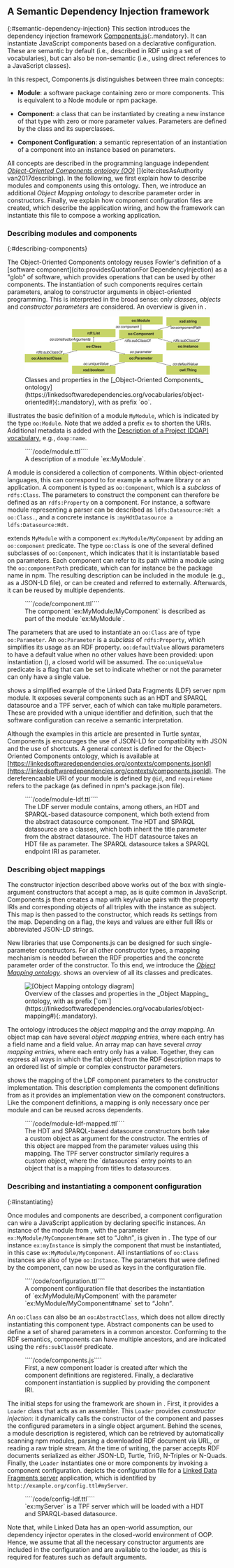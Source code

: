 ## A Semantic Dependency Injection framework
{:#semantic-dependency-injection}
This section introduces the dependency injection framework [Components.js](https://github.com/LinkedSoftwareDependencies/Components.js){:.mandatory}.
It can instantiate JavaScript components based on a declarative configuration.
These are semantic by default (i.e., described in RDF using a set of vocabularies), but can also be non-semantic (i.e., using direct references to a JavaScript classes).

In this respect, Components.js distinguishes between three main concepts:

- **Module**: a software package containing zero or more components. This is equivalent to a Node module or npm package.

- **Component**: a class that can be instantiated by creating a new instance of that type with zero or more parameter values. Parameters are defined by the class and its superclasses.

- **Component Configuration**: a semantic representation of an instantiation of a component into an instance based on parameters.

All concepts are described in the programming language independent [_Object-Oriented Components ontology (OO)_](https://linkedsoftwaredependencies.org/vocabularies/object-oriented) [](cite:citesAsAuthority van2017describing).
In the following, we first explain how to describe modules and components using this ontology.
Then, we introduce an additional _Object Mapping ontology_ to describe parameter order in constructors.
Finally, we explain how component configuration files are created, which describe the application wiring, 
and how the framework can instantiate this file to compose a working application.

### Describing modules and components
{:#describing-components}

The Object-Oriented Components ontology reuses Fowler's definition of a [software component](cito:providesQuotationFor DependencyInjection) as a "glob" of software, which 
provides operations that can be used by other components.
The instantiation of such components requires certain parameters,
analog to constructor arguments in object-oriented programming.
This is interpreted in the broad sense: only _classes_, _objects_ and _constructor parameters_ are considered.
An overview is given in [](#voc-oo-diagram).

<figure id="voc-oo-diagram">
<img src="voc-oo-diagram.svg" alt="[Object-Oriented Components ontology diagram]">
<figcaption markdown="block">
Classes and properties in the [_Object-Oriented Components_ ontology](https://linkedsoftwaredependencies.org/vocabularies/object-oriented#){:.mandatory},
with as prefix `oo`.
</figcaption>
</figure>

[](#module) illustrates the basic definition of a module `MyModule`, which is indicated by the type `oo:Module`.
Note that we added a prefix `ex` to shorten the URIs.
Additional metadata is added with the [Description of a Project (DOAP) vocabulary](https://github.com/ewilderj/doap/wiki), e.g., `doap:name`.

<figure id="module" class="listing">
````/code/module.ttl````
<figcaption markdown="block">
A description of a module `ex:MyModule`.
</figcaption>
</figure>

A module is considered a collection of components.
Within object-oriented languages, this can correspond to for example a software library or an application.
A component is typed as `oo:Component`, which is a _subclass_ of `rdfs:Class`.
The parameters to construct the component can therefore be defined as an `rdfs:Property` on a component.
For instance,
a software module representing a parser
can be described as
`ldfs:Datasource:Hdt a oo:Class.`,
and a concrete instance is
`:myHdtDatasource a ldfs:Datasource:Hdt`.

[](#component) extends `MyModule` with a component `ex:MyModule/MyComponent` by adding an `oo:component` predicate.
The type `oo:Class` is one of the several defined subclasses of `oo:Component`,
which indicates that it is instantiatable based on parameters.
Each component can refer to its path within a module using the `oo:componentPath` predicate,
which can for instance be the package name in npm.
The resulting description can be included in the module
(e.g., as a JSON-LD file),
or can be created and referred to externally.
Afterwards, it can be reused by multiple dependents.

<figure id="component" class="listing">
````/code/component.ttl````
<figcaption markdown="block">
The component `ex:MyModule/MyComponent` is described as part of the module `ex:MyModule`.
</figcaption>
</figure>

The parameters that are used to instantiate an `oo:Class` are of type `oo:Parameter`.
An `oo:Parameter` is a _subclass_ of `rdfs:Property`, which simplifies its usage as an RDF property.
`oo:defaultValue` allows parameters to have a default value when no other values have been provided:
upon instantiation ([](#instantiating)),
a closed world will be assumed.
The `oo:uniqueValue` predicate is a flag that can be set to indicate whether or not the parameter can only have a single value.

[](#module-ldf) shows a simplified example of the Linked Data Fragments (LDF) server npm module.
It exposes several components such as an HDT and SPARQL datasource and a TPF server,
each of which can take multiple parameters.
These are provided with a unique identifier and definition,
such that the software configuration can receive a semantic interpretation.

Although the examples in this article are presented in Turtle syntax, Components.js encourages the use of JSON-LD for compatibility with JSON and the use of shortcuts.
A general context is defined for the Object-Oriented Components ontology, which is available at [https://linkedsoftwaredependencies.org/contexts/components.jsonld](https://linkedsoftwaredependencies.org/contexts/components.jsonld).
The dereferencaable URI of your module is defined by `@id`, and `requireName` refers to the package (as defined in npm's package.json file).

<figure id="module-ldf" class="listing">
````/code/module-ldf.ttl````
<figcaption markdown="block">
The LDF server module contains, among others, an HDT and SPARQL-based datasource component, which both extend from the abstract datasource component.
The HDT and SPARQL datasource are a classes, which both inherit the title parameter from the abstract datasource.
The HDT datasource takes an HDT file as parameter.
The SPARQL datasource takes a SPARQL endpoint IRI as parameter.
</figcaption>
</figure>

### Describing object mappings
The constructor injection described above works out of the box
with single-argument constructors that accept a map,
as is quite common in JavaScript.
Components.js then creates a map with key/value pairs
with the property IRIs and corresponding objects
of all triples with the instance as subject.
This map is then passed to the constructor,
which reads its settings from the map.
Depending on a flag,
the keys and values are either full IRIs
or abbreviated JSON-LD strings.

New libraries that use Components.js
can be designed for such single-parameter constructors.
For all other constructor types,
a mapping mechanism is needed
between the RDF properties
and the concrete parameter order of the constructor.
To this end, we introduce the [_Object Mapping ontology_](https://linkedsoftwaredependencies.org/vocabularies/object-mapping).
[](#voc-om-diagram) shows an overview of all its classes and predicates.

<figure id="voc-om-diagram">
<img src="voc-om-diagram.svg" alt="[Object Mapping ontology diagram]">
<figcaption markdown="block">
Overview of the classes and properties in the _Object Mapping_ ontology, with as prefix [`om`](https://linkedsoftwaredependencies.org/vocabularies/object-mapping#){:.mandatory}.
</figcaption>
</figure>

The ontology introduces the _object mapping_ and the _array mapping_.
An object map can have several _object mapping entries_, where each entry has a field name and a field value.
An array map can have several _array mapping entries_, where each entry only has a value.
Together, they can express all ways
in which the flat object from the RDF description
maps to an ordered list of simple or complex constructor parameters.

[](#module-ldf-mapped) shows the mapping of the LDF component parameters to the constructor implementation.
This description complements the component definitions from [](#module-ldf)
as it provides an implementation view on the component constructors.
Like the component definitions,
a mapping is only necessary once per module
and can be reused across dependents.

<figure id="module-ldf-mapped" class="listing">
````/code/module-ldf-mapped.ttl````
<figcaption markdown="block">
The HDT and SPARQL-based datasource constructors both take a custom object as argument for the constructor.
The entries of this object are mapped from the parameter values using this mapping.
The TPF server constructor similarly requires a custom object,
where the `datasources` entry points to an object that is a mapping from titles to datasources.
</figcaption>
</figure>

### Describing and instantiating a component configuration
{:#instantiating}

Once modules and components are described, 
a component configuration can wire a JavaScript application by declaring specific instances.
An instance of the module from [](#component), with the parameter `ex:MyModule/MyComponent#name` set to <q>John</q>, is given in [](#configuration).
The type of our instance `ex:myInstance` is simply the component that must be instantiated, in this case `ex:MyModule/MyComponent`.
All instantiations of `oo:Class` instances are also of type `oo:Instance`.
The parameters that were defined by the component, can now be used as keys in the configuration file.

<figure id="configuration" class="listing">
````/code/configuration.ttl````
<figcaption markdown="block">
A component configuration file that describes the instantiation of `ex:MyModule/MyComponent` with the parameter  `ex:MyModule/MyComponent#name` set to <q>John</q>.
</figcaption>
</figure>

An `oo:Class` can also be an `oo:AbstractClass`, which does not allow directly instantiating this component type.
Abstract components can be used to define a set of shared parameters in a common ancestor.
Conforming to the RDF semantics, components can have multiple ancestors, and are indicated using the `rdfs:subClassOf` predicate.

<figure id="components.js" class="listing">
````/code/components.js````
<figcaption markdown="block">
First, a new component loader is created
after which the component definitions are registered.
Finally, a declarative component instantiation is supplied by providing the component IRI.
</figcaption>
</figure>

The initial steps for using the framework are shown in [](#components.js).
First, it provides a `Loader` class that acts as an assembler.
This `Loader` provides _constructor injection_:
it dynamically calls the constructor of the component and passes the configured parameters in a single object argument.
Behind the scenes, a module description is registered, which can be retrieved by automatically scanning npm modules, 
parsing a downloaded RDF document via URL, or reading a raw triple stream.
At the time of writing, the parser accepts RDF documents serialized as either JSON-LD, Turtle, TriG, N-Triples or N-Quads.
Finally,
the `Loader` instantiates one or more components by invoking a component configuration.
[](#config-ldf) depicts the configuration file for a [Linked Data Fragments server](http://linkeddatafragments.org/software/#server) application,
which is identified by `http://example.org/config.ttl#myServer`.

<figure id="config-ldf" class="listing">
````/code/config-ldf.ttl````
<figcaption markdown="block">
`ex:myServer` is a TPF server which will be loaded with a HDT and SPARQL-based datasource.
</figcaption>
</figure>

Note that, while Linked Data has an open-world assumption, our dependency injector operates in the closed-world environment of OOP.
Hence, we assume that all the necessary constructor arguments are included in the configuration and are available to the loader,
as this is required for features such as default arguments.
